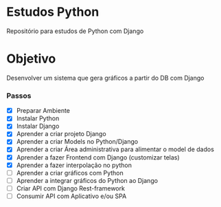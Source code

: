 # Estudos Python

Repositório para estudos de Python com Django

# Objetivo

Desenvolver um sistema que gera gráficos a partir do DB com Django

### Passos

- [x] Preparar Ambiente
- [x] Instalar Python
- [x] Instalar Django
- [x] Aprender a criar projeto Django
- [x] Aprender a criar Models no Python/Django
- [x] Aprender a criar Área administrativa para alimentar o model de dados
- [x] Aprender a fazer Frontend com Django (customizar telas)
- [x] Aprender a fazer interpolação no python
- [ ] Aprender a criar gráficos com Python
- [ ] Aprender a integrar gráficos do Python ao Django
- [ ] Criar API com Django Rest-framework
- [ ] Consumir API com Aplicativo e/ou SPA